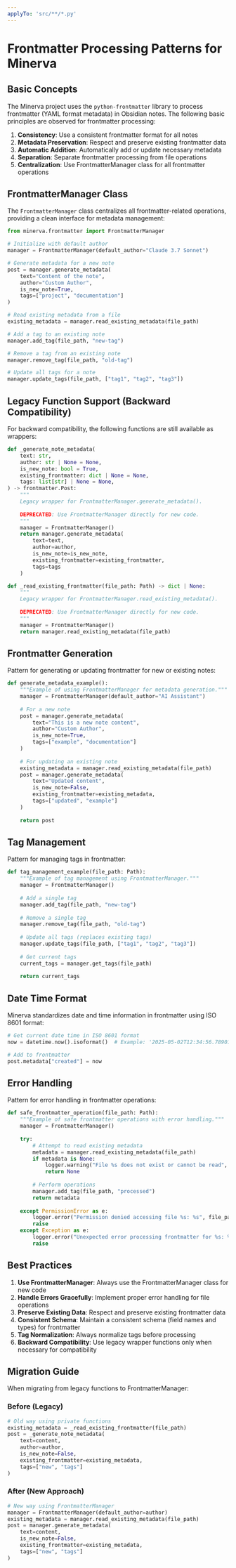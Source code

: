 ```yaml
---
applyTo: 'src/**/*.py'
---
```


# Frontmatter Processing Patterns for Minerva

## Basic Concepts

The Minerva project uses the `python-frontmatter` library to process frontmatter (YAML format metadata) in Obsidian notes. The following basic principles are observed for frontmatter processing:

1. **Consistency**: Use a consistent frontmatter format for all notes
2. **Metadata Preservation**: Respect and preserve existing frontmatter data
3. **Automatic Addition**: Automatically add or update necessary metadata
4. **Separation**: Separate frontmatter processing from file operations
5. **Centralization**: Use FrontmatterManager class for all frontmatter operations

## FrontmatterManager Class

The `FrontmatterManager` class centralizes all frontmatter-related operations, providing a clean interface for metadata management:

```python
from minerva.frontmatter import FrontmatterManager

# Initialize with default author
manager = FrontmatterManager(default_author="Claude 3.7 Sonnet")

# Generate metadata for a new note
post = manager.generate_metadata(
    text="Content of the note",
    author="Custom Author",
    is_new_note=True,
    tags=["project", "documentation"]
)

# Read existing metadata from a file
existing_metadata = manager.read_existing_metadata(file_path)

# Add a tag to an existing note
manager.add_tag(file_path, "new-tag")

# Remove a tag from an existing note
manager.remove_tag(file_path, "old-tag")

# Update all tags for a note
manager.update_tags(file_path, ["tag1", "tag2", "tag3"])
```

## Legacy Function Support (Backward Compatibility)

For backward compatibility, the following functions are still available as wrappers:

```python
def _generate_note_metadata(
    text: str,
    author: str | None = None,
    is_new_note: bool = True,
    existing_frontmatter: dict | None = None,
    tags: list[str] | None = None,
) -> frontmatter.Post:
    """
    Legacy wrapper for FrontmatterManager.generate_metadata().
    
    DEPRECATED: Use FrontmatterManager directly for new code.
    """
    manager = FrontmatterManager()
    return manager.generate_metadata(
        text=text,
        author=author,
        is_new_note=is_new_note,
        existing_frontmatter=existing_frontmatter,
        tags=tags
    )

def _read_existing_frontmatter(file_path: Path) -> dict | None:
    """
    Legacy wrapper for FrontmatterManager.read_existing_metadata().
    
    DEPRECATED: Use FrontmatterManager directly for new code.
    """
    manager = FrontmatterManager()
    return manager.read_existing_metadata(file_path)
```

## Frontmatter Generation

Pattern for generating or updating frontmatter for new or existing notes:

```python
def generate_metadata_example():
    """Example of using FrontmatterManager for metadata generation."""
    manager = FrontmatterManager(default_author="AI Assistant")
    
    # For a new note
    post = manager.generate_metadata(
        text="This is a new note content",
        author="Custom Author",
        is_new_note=True,
        tags=["example", "documentation"]
    )
    
    # For updating an existing note
    existing_metadata = manager.read_existing_metadata(file_path)
    post = manager.generate_metadata(
        text="Updated content",
        is_new_note=False,
        existing_frontmatter=existing_metadata,
        tags=["updated", "example"]
    )
    
    return post
```

## Tag Management

Pattern for managing tags in frontmatter:

```python
def tag_management_example(file_path: Path):
    """Example of tag management using FrontmatterManager."""
    manager = FrontmatterManager()
    
    # Add a single tag
    manager.add_tag(file_path, "new-tag")
    
    # Remove a single tag
    manager.remove_tag(file_path, "old-tag")
    
    # Update all tags (replaces existing tags)
    manager.update_tags(file_path, ["tag1", "tag2", "tag3"])
    
    # Get current tags
    current_tags = manager.get_tags(file_path)
    
    return current_tags
```

## Date Time Format

Minerva standardizes date and time information in frontmatter using ISO 8601 format:

```python
# Get current date time in ISO 8601 format
now = datetime.now().isoformat()  # Example: '2025-05-02T12:34:56.789012'

# Add to frontmatter
post.metadata["created"] = now
```

## Error Handling

Pattern for error handling in frontmatter operations:

```python
def safe_frontmatter_operation(file_path: Path):
    """Example of safe frontmatter operations with error handling."""
    manager = FrontmatterManager()
    
    try:
        # Attempt to read existing metadata
        metadata = manager.read_existing_metadata(file_path)
        if metadata is None:
            logger.warning("File %s does not exist or cannot be read", file_path)
            return None
            
        # Perform operations
        manager.add_tag(file_path, "processed")
        return metadata
        
    except PermissionError as e:
        logger.error("Permission denied accessing file %s: %s", file_path, e)
        raise
    except Exception as e:
        logger.error("Unexpected error processing frontmatter for %s: %s", file_path, e)
        raise
```

## Best Practices

1. **Use FrontmatterManager**: Always use the FrontmatterManager class for new code
2. **Handle Errors Gracefully**: Implement proper error handling for file operations
3. **Preserve Existing Data**: Respect and preserve existing frontmatter data
4. **Consistent Schema**: Maintain a consistent schema (field names and types) for frontmatter
5. **Tag Normalization**: Always normalize tags before processing
6. **Backward Compatibility**: Use legacy wrapper functions only when necessary for compatibility

## Migration Guide

When migrating from legacy functions to FrontmatterManager:

### Before (Legacy)
```python
# Old way using private functions
existing_metadata = _read_existing_frontmatter(file_path)
post = _generate_note_metadata(
    text=content,
    author=author,
    is_new_note=False,
    existing_frontmatter=existing_metadata,
    tags=["new", "tags"]
)
```

### After (New Approach)
```python
# New way using FrontmatterManager
manager = FrontmatterManager(default_author=author)
existing_metadata = manager.read_existing_metadata(file_path)
post = manager.generate_metadata(
    text=content,
    is_new_note=False,
    existing_frontmatter=existing_metadata,
    tags=["new", "tags"]
)
```
